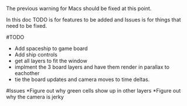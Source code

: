 The previous warning for Macs should be fixed at this point.

In this doc TODO is for features to be added and Issues is for things that need to be fixed.

#TODO
* Add spaceship to game board
* Add ship controls
* get all layers to fit the window
* implment the 3 board layers and have them render in parallax to eachother
* tie the board updates and camera moves to time deltas. 

#Issues
*Figure out why green cells show up in other layers
*Figure out why the camera is jerky
